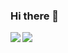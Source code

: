 ### Hi there 👋

<a href="https://github.com/matajupi">
  <img align="left" src="https://github-readme-stats.vercel.app/api?username=matajupi&count_private=true&show_icons=true" />
</a>
<a href="https://github.com/matajupi">
  <img align="left" src="https://github-readme-stats.vercel.app/api/top-langs/?username=matajupi" />
</a>
